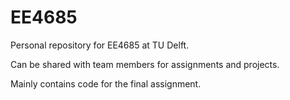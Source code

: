# EE4685
Personal repository for EE4685 at TU Delft.

Can be shared with team members for assignments and projects.

Mainly contains code for the final assignment.
